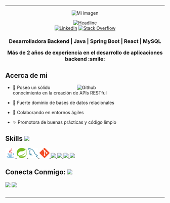 <hr>
<p align="center">
  <img src="https://drive.google.com/uc?id=1kpDwmheiAPIBYsEIvJO35ThaF8nfZwj_" alt="Mi imagen" width="155" />
</p>
    <div align=center>
      <img src="https://readme-typing-svg.herokuapp.com?color=%23FF69B4&size=32&center=true&vCenter=true&width=600&height=50&lines=Hola+soy+Katherine+Loayza+%F0%9F%91%8B;Desarrollador+Java+Spring+Boot+%F0%9F%92%BB" alt="Headline" />
    </div>
    <div align=center>
        <a href="https://www.linkedin.com/in/katherinloayza/"><img src="https://img.shields.io/badge/Linkedin-0077b5?style=flat&logo=linkedin" alt="LinkedIn" /></a>
        </a>
        <a href="https://stackoverflow.com/users/21183319/katherine-loayza"><img src="https://img.shields.io/badge/Stack Overflow-f48024?style=flat&logo=stackoverflow&logoColor=white" alt="Stack Overflow" /></a>
        </a>
      </a>
        </a>
    </div>
    
  <div align=left>
  <h3 align="center">Desarrolladora Backend | Java | Spring Boot | React | MySQL
    </p>
  
  
<div size='20px'> Más de 2 años de experiencia en el desarrollo de aplicaciones backend :smile: 
</div>

<h2> Acerca de mi </h2>

<img width="55%" align="right" alt="Github" src="https://raw.githubusercontent.com/onimur/.github/master/.resources/git-header.svg" />

- 🔭 Poseo un sólido conocimiento en la creación de APIs RESTful 
  
- 🌱 Fuerte dominio de bases de datos relacionales
  
- 🤝 Colaborando en entornos ágiles 
  
- ✨ Promotora de buenas prácticas y código limpio 
  

<h2> Skills <img src = "https://media2.giphy.com/media/QssGEmpkyEOhBCb7e1/giphy.gif?cid=ecf05e47a0n3gi1bfqntqmob8g9aid1oyj2wr3ds3mg700bl&rid=giphy.gif" width = 32px> </h2>
  </a>
  <a href="https://www.java.com" target="_blank">
  <img width="32px" src="https://raw.githubusercontent.com/devicons/devicon/master/icons/java/java-original.svg" alt="Java"/>
</a>
  <a href="https://spring.io/projects/spring-boot" target="_blank">
  <img width="32px" src="https://raw.githubusercontent.com/devicons/devicon/master/icons/spring/spring-original.svg" alt="Spring Boot"/>
</a>
  <a href="https://www.mysql.com/" target="_blank">
  <img width="32px" src="https://raw.githubusercontent.com/devicons/devicon/master/icons/mysql/mysql-original.svg" alt="MySQL"/>
</a>
  <a href="https://git-scm.com/" target="_blank">
  <img width="32px" src="https://raw.githubusercontent.com/devicons/devicon/master/icons/git/git-original.svg" alt="Git"/>
</a>
<a href= https://github.com/Aditya664?tab=repositories&q=&type=&language=reactjs&sort= > <img width ='32px' src ='https://raw.githubusercontent.com/rahulbanerjee26/githubAboutMeGenerator/main/icons/reactjs.svg'> </a>
<a href= https://github.com/Aditya664?tab=repositories&q=&type=&language=javascript&sort= > <img width ='32px' src ='https://raw.githubusercontent.com/rahulbanerjee26/githubAboutMeGenerator/main/icons/javascript.svg'> </a>
 </a>
  </a>
  </a>
  </a>
  </a>
<a href= https://developer.mozilla.org/es/docs/Web/CSS=repositories&q=&type=&language=css&sort= > <img width ='32px' src ='https://raw.githubusercontent.com/rahulbanerjee26/githubAboutMeGenerator/main/icons/css.svg'> </a>
<a href= https://github.com/Aditya664?tab=repositories&q=&type=&language=html&sort= > <img width ='32px' src ='https://raw.githubusercontent.com/rahulbanerjee26/githubAboutMeGenerator/main/icons/html.svg'> </a>
  </a>
  </a>
  


<h2> Conecta Conmigo: <img src='https://raw.githubusercontent.com/ShahriarShafin/ShahriarShafin/main/Assets/handshake.gif' width="100px"> </h2>
<a href = 'https://www.linkedin.com/in/katherinloayza/'> <img width = '32px' align= 'center' src="https://raw.githubusercontent.com/rahulbanerjee26/githubAboutMeGenerator/main/icons/linked-in-alt.svg"/></a> 
 </a> 
 </a> 
 </a> 
<a href = 'https://github.com/katherineloayza'> <img width = '32px' align= 'center' src="https://raw.githubusercontent.com/rahulbanerjee26/githubAboutMeGenerator/main/icons/github.svg"/></a>
  
<br>
<br>
<hr>


